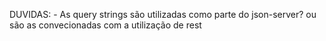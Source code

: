 
DUVIDAS:
    - As query strings são utilizadas como parte do json-server? ou são as convecionadas com a utilização de rest